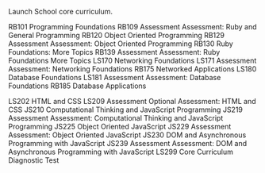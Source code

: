 Launch School core curriculum.

RB101	Programming Foundations
RB109	Assessment Assessment: Ruby and General Programming
RB120	Object Oriented Programming
RB129	Assessment Assessment: Object Oriented Programming
RB130	Ruby Foundations: More Topics
RB139	Assessment Assessment: Ruby Foundations More Topics
LS170	Networking Foundations
LS171	Assessment Assessment: Networking Foundations
RB175	Networked Applications
LS180	Database Foundations
LS181	Assessment Assessment: Database Foundations
RB185	Database Applications

LS202	HTML and CSS
LS209	Assessment Optional Assessment: HTML and CSS
JS210	Computational Thinking and JavaScript Programming
JS219	Assessment Assessment: Computational Thinking and JavaScript Programming
JS225	Object Oriented JavaScript
JS229	Assessment Assessment: Object Oriented JavaScript
JS230	DOM and Asynchronous Programming with JavaScript
JS239	Assessment Assessment: DOM and Asynchronous Programming with JavaScript
LS299	Core Curriculum Diagnostic Test
  
